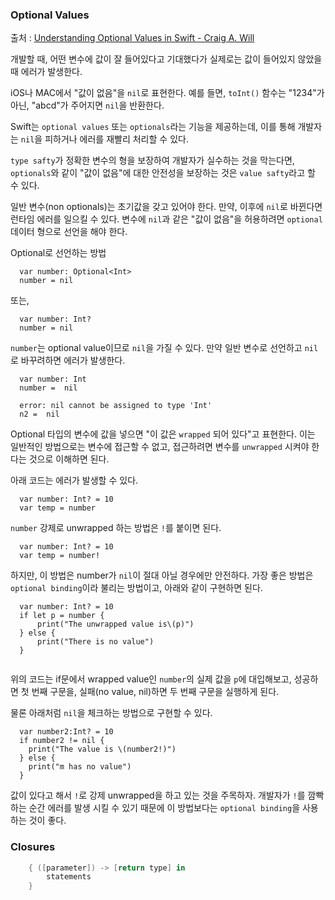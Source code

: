### Optional Values

출처 : [Understanding Optional Values in Swift - Craig A. Will](http://swiftjester.org/papers/understanding-optional-values-in-swift.htm)

개발할 때, 어떤 변수에 값이 잘 들어있다고 기대했다가 실제로는 값이 들어있지 않았을 때 에러가 발생한다.

iOS나 MAC에서 "값이 없음"을 ```nil```로 표현한다. 예를 들면, ```toInt()``` 함수는 "1234"가 아닌, "abcd"가 주어지면 ```nil```을 반환한다.

Swift는 ```optional values``` 또는 ```optionals```라는 기능을 제공하는데, 이를 통해 개발자는 ```nil```을 피하거나 에러를 재빨리 처리할 수 있다.


```type safty```가 정확한 변수의 형을 보장하여 개발자가 실수하는 것을 막는다면, ```optionals```와 같이 "값이 없음"에 대한 안전성을 보장하는 것은 ```value safty```라고 할 수 있다.

일반 변수(non optionals)는 초기값을 갖고 있어야 한다. 만약, 이후에 ```nil```로 바뀐다면 런타임 에러를 일으킬 수 있다. 변수에 ```nil```과 같은 "값이 없음"을 허용하려면 ```optional``` 데이터 형으로 선언을 해야 한다.

Optional로 선언하는 방법

```
  var number: Optional<Int>  
  number = nil
```

또는,

```
  var number: Int?
  number = nil
```

```number```는 optional value이므로 ```nil```을 가질 수 있다. 만약 일반 변수로 선언하고 ```nil```로 바꾸려하면 에러가 발생한다.

```
  var number: Int
  number =  nil 
  
  error: nil cannot be assigned to type 'Int'
  n2 =  nil
```

Optional 타입의 변수에 값을 넣으면 "이 값은 ```wrapped``` 되어 있다"고 표현한다. 이는 일반적인 방법으로는 변수에 접근할 수 없고, 접근하려면 변수를 ```unwrapped``` 시켜야 한다는 것으로 이해하면 된다.

아래 코드는 에러가 발생할 수 있다.

```
  var number: Int? = 10
  var temp = number
```

```number``` 강제로 unwrapped 하는 방법은 ```!```를 붙이면 된다.

```
  var number: Int? = 10
  var temp = number!
```

하지만, 이 방법은 number가 ```nil```이 절대 아닐 경우에만 안전하다.
가장 좋은 방법은 ```optional binding```이라 불리는 방법이고, 아래와 같이 구현하면 된다.

```
  var number: Int? = 10
  if let p = number {
      print("The unwrapped value is\(p)")
  } else {
      print("There is no value")
  }
 
```

위의 코드는 if문에서 wrapped value인 ```number```의 실제 값을 ```p```에 대입해보고, 성공하면 첫 번째 구문을, 실패(no value, nil)하면 두 번째 구문을 실행하게 된다.

물론 아래처럼 ```nil```을 체크하는 방법으로 구현할 수 있다.

```
  var number2:Int? = 10
  if number2 != nil {
    print("The value is \(number2!)")
  } else {
    print("m has no value")
  }
```

값이 있다고 해서 ```!```로 강제 unwrapped을 하고 있는 것을 주목하자. 개발자가 ```!```를 깜빡하는 순간 에러를 발생 시킬 수 있기 때문에 이 방법보다는 ```optional binding```을 사용하는 것이 좋다.



### Closures

```Swift
	{ ([parameter]) -> [return type] in
		statements
	}
```


